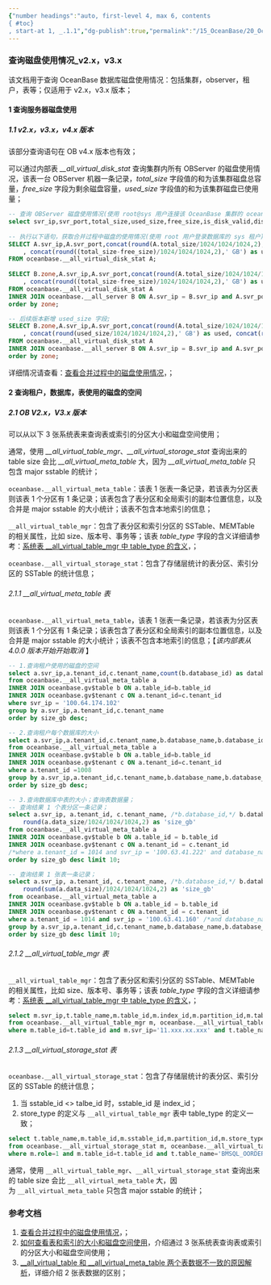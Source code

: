 ```yaml
---
{"number headings":"auto, first-level 4, max 6, contents
{ #toc}
, start-at 1, _.1.1","dg-publish":true,"permalink":"/15_OceanBase/20_OceanBase 常用 Sql 语句/OceanBase 常用查询语句/查询磁盘使用情况_v2.x，v3.x/","dgPassFrontmatter":true}
---
```



### 查询磁盘使用情况_v2.x，v3.x
该文档用于查询 OceanBase 数据库磁盘使用情况：包括集群，observer，租户，表等；仅适用于 v2.x，v3.x 版本；

#### 1 查询服务器磁盘使用  
##### 1.1 v2.x，v3.x，v4.x 版本  
该部分查询语句在 OB v4.x 版本也有效；
  
可以通过内部表 *\_\_all_virtual_disk_stat* 查询集群内所有 OBServer 的磁盘使用情况，该表一台 OBServer 机器一条记录，*total_size* 字段值的和为该集群磁盘总容量，*free_size* 字段为剩余磁盘容量，*used_size* 字段值的和为该集群磁盘已使用量；  

```sql  
-- 查询 OBServer 磁盘使用情况(使用 root@sys 用户连接该 OceanBase 集群的 oceanbase 数据库)  
select svr_ip,svr_port,total_size,used_size,free_size,is_disk_valid,disk_error_begin_ts FROM oceanbase.__all_virtual_disk_stat;  
  
-- 执行以下语句，获取合并过程中磁盘的使用情况(使用 root 用户登录数据库的 sys 租户)
SELECT A.svr_ip,A.svr_port,concat(round(A.total_size/1024/1024/1024,2),' GB') AS total,concat(round(A.free_size/1024/1024/1024,2),' GB') AS free  
	, concat(round((total_size-free_size)/1024/1024/1024,2),' GB') as used, concat(round(((A.total_size-A.free_size)/A.total_size),2)*100,' %') as used_percent  
FROM oceanbase.__all_virtual_disk_stat A;  
  
SELECT B.zone,A.svr_ip,A.svr_port,concat(round(A.total_size/1024/1024/1024,2),' GB') AS total, concat(round(A.free_size/1024/1024/1024,2),' GB') AS free  
	, concat(round((total_size-free_size)/1024/1024/1024,2),' GB') as used, concat(round(((A.total_size-A.free_size)/A.total_size),2)*100,' %') as used_percent  
FROM oceanbase.__all_virtual_disk_stat A  
INNER JOIN oceanbase.__all_server B ON A.svr_ip = B.svr_ip and A.svr_port = B.svr_port  
order by zone;  

-- 后续版本新增 used_size 字段;  
SELECT B.zone,A.svr_ip,A.svr_port,concat(round(A.total_size/1024/1024/1024,2),' GB') AS total, concat(round(A.free_size/1024/1024/1024,2),' GB') AS free  
	, concat(round(used_size/1024/1024/1024,2),' GB') as used, concat(round((A.used_size/A.total_size),2)*100,' %') as used_percent  
FROM oceanbase.__all_virtual_disk_stat A  
INNER JOIN oceanbase.__all_server B ON A.svr_ip = B.svr_ip and A.svr_port = B.svr_port  
order by zone;  
```  

详细情况请查看：[查看合并过程中的磁盘使用情况](https://www.oceanbase.com/docs/enterprise-oceanbase-database-cn-10000000000357885)，；  
  

#### 2 查询租户，数据库，表使用的磁盘的空间 
##### 2.1 OB V2.x，V3.x 版本
可以从以下 3 张系统表来查询表或索引的分区大小和磁盘空间使用；

通常，使用 *\_\_all_virtual_table_mgr*、*\_\_all_virtual_storage_stat* 查询出来的 table size 会比 *\_\_all_virtual_meta_table* 大，因为 *\_\_all_virtual_meta_table* 只包含 major sstable 的统计；

`oceanbase.__all_virtual_meta_table`：该表 1 张表一条记录，若该表为分区表则该表 1 个分区有 1 条记录；该表包含了表分区和全局索引的副本位置信息，以及合并是 major sstable 的大小统计；该表不包含本地索引的信息；

`__all_virtual_table_mgr`：包含了表分区和索引分区的 SSTable、MEMTable 的相关属性，比如 size、版本号、事务等；该表 *table_type* 字段的含义详细请参考：[系统表 \_\_all_virtual_table_mgr 中 table_type 的含义](https://www.oceanbase.com/knowledge-base/oceanbase-database-1000000000207746?back=kb)，；

`oceanbase.__all_virtual_storage_stat`：包含了存储层统计的表分区、索引分区的 SSTable 的统计信息；


###### 2.1.1 \_\_all_virtual_meta_table 表
`oceanbase.__all_virtual_meta_table`，该表 1 张表一条记录，若该表为分区表则该表 1 个分区有 1 条记录；该表包含了表分区和全局索引的副本位置信息，以及合并是 major sstable 的大小统计；该表不包含本地索引的信息；【*该内部表从 4.0.0 版本开始开始取消* 】

```sql  
-- 1.查询租户使用的磁盘的空间  
select a.svr_ip,a.tenant_id,c.tenant_name,count(b.database_id) as database_num,round(sum(a.data_size)/1024/1024/1024,2) as 'size_gb'  
from oceanbase.__all_virtual_meta_table a  
INNER JOIN oceanbase.gv$table b ON a.table_id=b.table_id  
INNER JOIN oceanbase.gv$tenant c ON a.tenant_id=c.tenant_id  
where svr_ip = '100.64.174.102'  
group by a.svr_ip,a.tenant_id,c.tenant_name  
order by size_gb desc;  

-- 2.查询租户每个数据库的大小  
select a.svr_ip,a.tenant_id,c.tenant_name,b.database_name,b.database_id ,count(*) as table_num,round(sum(a.data_size)/1024/1024/1024,2) as 'size_gb'  
from oceanbase.__all_virtual_meta_table a  
INNER JOIN oceanbase.gv$table b ON a.table_id=b.table_id  
INNER JOIN oceanbase.gv$tenant c ON a.tenant_id=c.tenant_id  
where a.tenant_id =1008  
group by a.svr_ip,a.tenant_id,c.tenant_name,b.database_name,b.database_id  
order by size_gb desc;  

-- 3.查询数据库中表的大小；查询表数据量；
-- 查询结果 1 个表分区一条记录；
select a.svr_ip, a.tenant_id, c.tenant_name, /*b.database_id,*/ b.database_name, /*b.table_id,*/ b.table_name, a.partition_id, a.row_count,
	round(a.data_size/1024/1024/1024,2) as 'size_gb'  
from oceanbase.__all_virtual_meta_table a  
INNER JOIN oceanbase.gv$table b ON a.table_id = b.table_id  
INNER JOIN oceanbase.gv$tenant c ON a.tenant_id = c.tenant_id  
/*where a.tenant_id = 1014 and svr_ip = '100.63.41.222' and database_name = 'YWST' and b.table_name = 't_ywgy_dzjz_log'*/  
order by size_gb desc limit 10;  

-- 查询结果 1 张表一条记录；
select a.svr_ip, a.tenant_id, c.tenant_name, /*b.database_id,*/ b.database_name, b.table_id, b.table_name, sum(a.row_count),
	round(sum(a.data_size)/1024/1024/1024,2) as 'size_gb'  
from oceanbase.__all_virtual_meta_table a  
INNER JOIN oceanbase.gv$table b ON a.table_id = b.table_id  
INNER JOIN oceanbase.gv$tenant c ON a.tenant_id = c.tenant_id  
where a.tenant_id = 1014 and svr_ip = '100.63.41.160' /*and database_name = 'YWST' and b.table_name = 't_ywgy_dzjz_log'*/  
group by a.svr_ip,a.tenant_id,c.tenant_name,b.database_name,b.database_id,b.table_id, b.table_name  
order by size_gb desc limit 10;
```


###### 2.1.2 \_\_all_virtual_table_mgr 表
`__all_virtual_table_mgr`：包含了表分区和索引分区的 SSTable、MEMTable 的相关属性，比如 size、版本号、事务等；该表 *table_type* 字段的含义详细请参考：[系统表 \_\_all_virtual_table_mgr 中 table_type 的含义](https://www.oceanbase.com/knowledge-base/oceanbase-database-1000000000207746?back=kb)，；

```sql
select m.svr_ip,t.table_name,m.table_id,m.index_id,m.partition_id,m.table_type,m.size,m.compact_row
from oceanbase.__all_virtual_table_mgr m, oceanbase.__all_virtual_table t
where m.table_id=t.table_id and m.svr_ip='11.xxx.xx.xxx' and t.table_name='BMSQL_OORDER' and m.partition_id=118;
```


###### 2.1.3 \_\_all_virtual_storage_stat 表
`oceanbase.__all_virtual_storage_stat`：包含了存储层统计的表分区、索引分区的 SSTable 的统计信息；
1. 当 sstable_id <> talbe_id 时，sstable_id 是 index_id；
2. store_type 的定义与 `__all_virtual_table_mgr` 表中 table_type 的定义一致；

```sql
select t.table_name,m.table_id,m.sstable_id,m.partition_id,m.store_type,m.occupy_size,m.used_size,m.row_count
from oceanbase.__all_virtual_storage_stat m, oceanbase.__all_virtual_table t
where m.role=1 and m.table_id=t.table_id and t.table_name='BMSQL_OORDER' and m.partition_id=118;
```

通常，使用 `__all_virtual_table_mgr`、`__all_virtual_storage_stat` 查询出来的 table size 会比 `__all_virtual_meta_table` 大，因为 `__all_virtual_meta_table` 只包含 major sstable 的统计；

### 参考文档
1. [查看合并过程中的磁盘使用情况](https://www.oceanbase.com/docs/enterprise-oceanbase-database-cn-10000000000357885)，；  
2. [如何查看表和索引的大小和磁盘空间使用](https://www.oceanbase.com/knowledge-base/oceanbase-database-1000000000209900?back=kb)，介绍通过 3 张系统表查询表或索引的分区大小和磁盘空间使用；
3. [\_\_all_virtual_table 和 \_\_all_virtual_meta_table 两个表数据不一致的原因解析](https://www.oceanbase.com/knowledge-base/oceanbase-database-1000000000207717?back=kb)，详细介绍 2 张表数据的区别；

